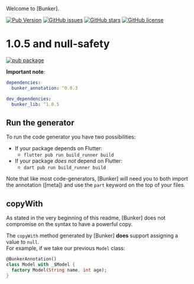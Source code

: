 Welcome to [Bunker].

[![Pub Version](https://img.shields.io/pub/v/bunker_lib?style=for-the-badge)](https://pub.dev/packages/bunker_lib)
[![GitHub issues](https://img.shields.io/github/issues/debojyoti452/bunker_lib?style=for-the-badge)](https://github.com/debojyoti452/bunker_lib/issues)
[![GitHub stars](https://img.shields.io/github/stars/debojyoti452/bunker_lib?style=for-the-badge)](https://github.com/debojyoti452/bunker_lib/stargazers)
[![GitHub license](https://img.shields.io/github/license/debojyoti452/bunker_lib?style=for-the-badge)](https://github.com/debojyoti452/bunker_lib/blob/main/LICENSE)

# 1.0.5 and null-safety

[![pub package](https://img.shields.io/pub/v/sentry.svg)](https://pub.dev/packages/sentry)

**Important note**:

```yaml
dependencies:
  bunker_annotation: ^0.0.3

dev_dependencies:
  bunker_lib: ^1.0.5
```

## Run the generator

To run the code generator you have two possibilities:

- If your package depends on Flutter:
    - `flutter pub run build_runner build`
- If your package _does not_ depend on Flutter:
    - `dart pub run build_runner build`

Note that like most code-generators, [Bunker] will need you to both import the annotation ([meta])
and use the `part` keyword on the top of your files.

## copyWith

As stated in the very beginning of this readme, [Bunker] does not compromise
on the syntax to have a powerful copy.

The `copyWith` method generated by [Bunker] **does** support assigning a value
to `null`.\
For example, if we take our previous `Model` class:

```dart
@BunkerAnnotation()
class Model with _$Model {
  factory Model(String name, int age);
}
```
